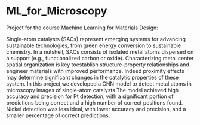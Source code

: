# ML_for_Microscopy
Project for the course Machine Learning for Materials Design:

Single-atom catalysts (SACs) represent emerging systems for advancing sustainable technologies, from green energy conversion to sustainable chemistry. In a nutshell, SACs consists of isolated metal atoms dispersed on a support (e.g., functionalized carbon or oxide). Characterizing metal center spatial organization is key toestablish structure-property relationships and engineer materials with improved performance. Indeed proximity effects may determine significant changes in the catalytic properties of these system. In this project,we developed a CNN model to detect metal atoms in microscopy images of single-atom catalysts.The model achieved high accuracy and precision for Pt detection, with a significant portion of predictions being correct and a high number of correct positions found. Nickel detection was less ideal, with lower accuracy and precision, and a smaller percentage of correct predictions.
